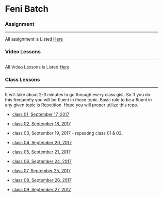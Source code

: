 Feni Batch
==================

### Assignment

--------
All assignment is Listed [Here](https://github.com/poloey/feni/blob/master/assignments.md)

### Video Lessons

--------
All Video Lessons is Listed [Here](https://github.com/poloey/feni/blob/master/video_tuts.md)

### Class Lessons

--------

It will take about 2-3 minutes to go through every class gist. So If you do this frequently you will be fluent in those topic. Basic rule to be a fluent in any given topic is Repetition. Hope you will proper utilize this repo. 

* [class 01, September 17, 2017](https://github.com/poloey/01_feni_sep_17)

* [class 02, September 18, 2017](https://github.com/poloey/02_feni_sep_18)

* class 03, September 19, 2017 - repeating class 01 & 02.

* [class 04, September 20, 2017](https://github.com/poloey/04_feni_sep_20)
                                
* [class 05, September 21, 2017](https://github.com/poloey/05_feni_sep_21)
                                
* [class 06, September 24, 2017](https://github.com/poloey/06_feni_sep_24)
                                
* [class 07, September 25, 2017](https://github.com/poloey/07_feni_sep_25)

* [class 08, September 26, 2017](https://github.com/poloey/08_feni_sep_26)

* [class 09, September 27, 2017](https://github.com/poloey/09_feni_sep_27)

